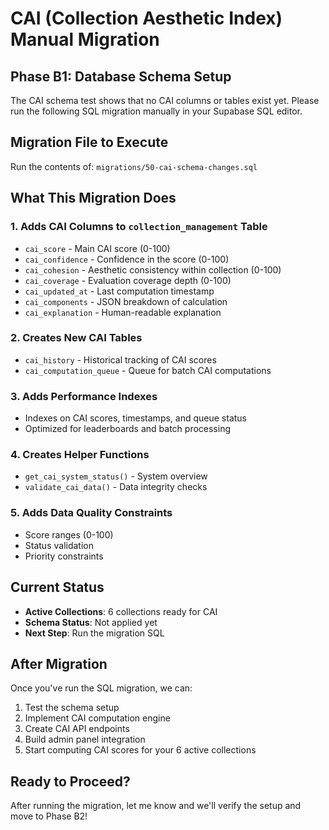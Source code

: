 # CAI (Collection Aesthetic Index) Manual Migration

## Phase B1: Database Schema Setup

The CAI schema test shows that no CAI columns or tables exist yet. Please run the following SQL migration manually in your Supabase SQL editor.

## Migration File to Execute

Run the contents of: `migrations/50-cai-schema-changes.sql`

## What This Migration Does

### 1. Adds CAI Columns to `collection_management` Table
- `cai_score` - Main CAI score (0-100)
- `cai_confidence` - Confidence in the score (0-100)  
- `cai_cohesion` - Aesthetic consistency within collection (0-100)
- `cai_coverage` - Evaluation coverage depth (0-100)
- `cai_updated_at` - Last computation timestamp
- `cai_components` - JSON breakdown of calculation
- `cai_explanation` - Human-readable explanation

### 2. Creates New CAI Tables
- `cai_history` - Historical tracking of CAI scores
- `cai_computation_queue` - Queue for batch CAI computations

### 3. Adds Performance Indexes
- Indexes on CAI scores, timestamps, and queue status
- Optimized for leaderboards and batch processing

### 4. Creates Helper Functions
- `get_cai_system_status()` - System overview
- `validate_cai_data()` - Data integrity checks

### 5. Adds Data Quality Constraints
- Score ranges (0-100)
- Status validation
- Priority constraints

## Current Status
- **Active Collections**: 6 collections ready for CAI
- **Schema Status**: Not applied yet
- **Next Step**: Run the migration SQL

## After Migration
Once you've run the SQL migration, we can:
1. Test the schema setup
2. Implement CAI computation engine  
3. Create CAI API endpoints
4. Build admin panel integration
5. Start computing CAI scores for your 6 active collections

## Ready to Proceed?
After running the migration, let me know and we'll verify the setup and move to Phase B2!

